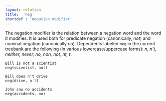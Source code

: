 ```yaml
---
layout: relation
title:  'neg'
shortdef : 'negation modifier'
---
```


The negation modifier is the relation between a negation word and the
word it modifies. It is used both for predicate negation (canonically, _not_) and nominal negation (canonically _no_). Dependents labeled `neg` in the current treebank are the following (in various lowercase/uppercase forms): _n, n't, neither, never, no, non, not, nt, t_. 

~~~ sdparse
Bill is not a scientist
neg(scientist, not)
~~~

~~~ sdparse
Bill does n't drive
neg(drive, n't)
~~~

~~~ sdparse
John saw no accidents
neg(accidents, no)
~~~
